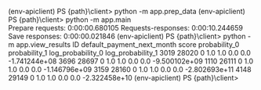 (env-apiclient) PS {path}\client> python -m app.prep_data
(env-apiclient) PS {path}\client> python -m app.main     
Prepare requests: 0:00:00.680105
Requests-responses: 0:00:10.244659
Save responses: 0:00:00.021846
(env-apiclient) PS {path}\client> python -m app.view_results
         ID  default_payment_next_month  score  probability_0  probability_1  log_probability_0  log_probability_1
3019  28020                           0    1.0            1.0            0.0                0.0      -1.741244e+08
3696  28697                           0    1.0            1.0            0.0                0.0      -9.500102e+09
1110  26111                           0    1.0            1.0            0.0                0.0      -1.146796e+09
3159  28160                           0    1.0            1.0            0.0                0.0      -2.802693e+11
4148  29149                           0    1.0            1.0            0.0                0.0      -2.322458e+10
(env-apiclient) PS {path}\client> 